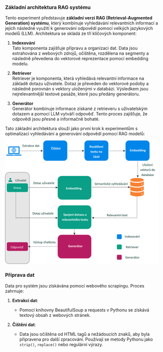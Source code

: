 ### Základní architektura RAG systému

Tento experiment představuje **základní verzi RAG (Retrieval-Augmented Generation) systému**, který kombinuje vyhledávání relevantních informací a jejich následné využití k generování odpovědí pomocí velkých jazykových modelů (LLM). Architektura se skládá ze tří klíčových komponent:

1. **Indexování**  
   Tato komponenta zajišťuje přípravu a organizaci dat. Data jsou extrahována z webových zdrojů, očištěna, rozdělena na segmenty a následně převedena do vektorové reprezentace pomocí embedding modelu.

2. **Retriever**  
   Retriever je komponenta, která vyhledává relevantní informace na základě dotazu uživatele. Dotaz je převeden do vektorové podoby a následně porovnán s vektory uloženými v databázi. Výsledkem jsou nejrelevantnější textové pasáže, které jsou předány generátoru.

3. **Generátor**  
   Generátor kombinuje informace získané z retrieveru s uživatelským dotazem a pomocí LLM vytváří odpověď. Tento proces zajišťuje, že odpovědi jsou přesné a informačně bohaté.

Tato základní architektura slouží jako první krok k experimentům s optimalizací vyhledávání a generování odpovědí pomocí RAG modelů:

![Architecture Experiment 1](./arch_exp1.png)

### Příprava dat

Data pro systém jsou získávána pomocí webového scrapingu. Proces zahrnuje:

1. **Extrakci dat**:  
   - Pomocí knihovny BeautifulSoup a requests v Pythonu se získává textový obsah z webových stránek.

2. **Čištění dat**:  
   - Data jsou očištěna od HTML tagů a nežádoucích znaků, aby byla připravena pro další zpracování. Používají se metody Pythonu jako `strip()`, `replace()` nebo regulární výrazy.
